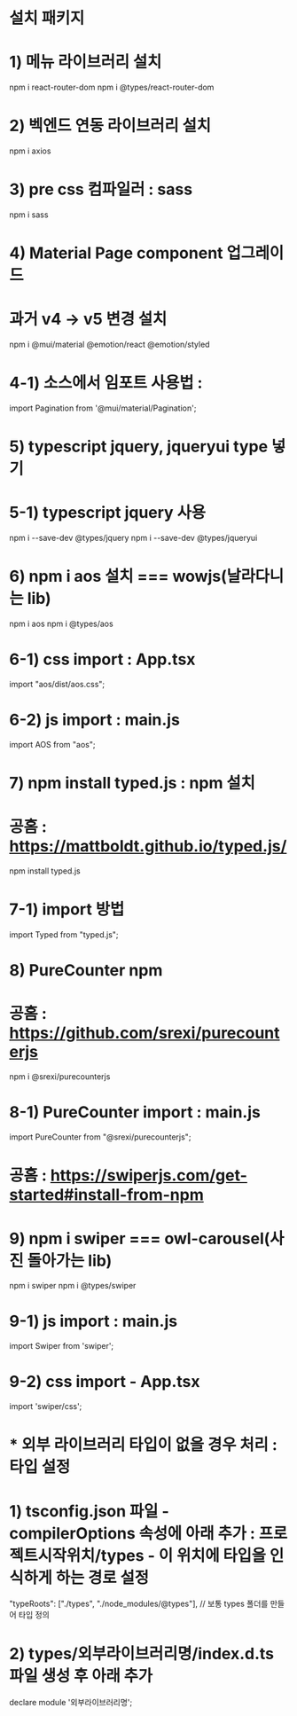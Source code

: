 # 설치 패키지 
# 1) 메뉴 라이브러리 설치
npm i react-router-dom
npm i @types/react-router-dom

# 2) 벡엔드 연동 라이브러리 설치
npm i axios

# 3) pre css 컴파일러 : sass
npm i sass

# 4) Material Page component 업그레이드 
# 과거 v4 -> v5 변경 설치
npm i @mui/material @emotion/react @emotion/styled

# 4-1) 소스에서 임포트 사용법 : <Pagination />
import Pagination from '@mui/material/Pagination';

# 5) typescript jquery, jqueryui type 넣기
# 5-1) typescript jquery 사용
npm i --save-dev @types/jquery
npm i --save-dev @types/jqueryui


# 6) npm i aos 설치 === wowjs(날라다니는 lib)
npm i aos
npm i @types/aos

# 6-1) css import : App.tsx
import "aos/dist/aos.css";

# 6-2) js import : main.js
import AOS from "aos";

# 7) npm install typed.js  : npm 설치
# 공홈 : https://mattboldt.github.io/typed.js/ 
npm install typed.js 

# 7-1) import 방법
import Typed from "typed.js";

# 8) PureCounter npm
# 공홈 : https://github.com/srexi/purecounterjs
npm i @srexi/purecounterjs

# 8-1) PureCounter import : main.js
import PureCounter from "@srexi/purecounterjs";

# 공홈 : https://swiperjs.com/get-started#install-from-npm
# 9) npm i swiper === owl-carousel(사진 돌아가는 lib)
npm i swiper
npm i @types/swiper

# 9-1) js import : main.js
import Swiper from 'swiper';

# 9-2) css import - App.tsx
import 'swiper/css';


# * 외부 라이브러리 타입이 없을 경우 처리 : 타입 설정
# 1) tsconfig.json 파일 - compilerOptions 속성에 아래 추가 : 프로젝트시작위치/types - 이 위치에 타입을 인식하게 하는 경로 설정
"typeRoots": ["./types", "./node_modules/@types"], // 보통 types 폴더를 만들어 타입 정의
# 2) types/외부라이브러리명/index.d.ts 파일 생성 후 아래 추가
declare module '외부라이브러리명';